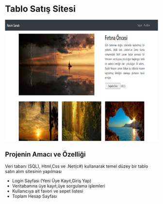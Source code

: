 # Tablo Satış Sitesi 
 <img src="mainpage.png" height="400">
 
 ## Projenin Amacı ve Özelliği
 Veri tabanı (SQL), Html,Css ve .Net(c#) kullanarak temel düzey bir tablo satın alım sitesinin yapılması 
 <br>
 <ul>
 <li>Login Sayfası (Yeni Üye Kayıt,Giriş Yap)</li>
 <li>Veritabanına üye kayıt,üye sorgulama işlemleri</li>
 <li>Kullanıcıya ait favori ve sepet listesi</li>
  <li>Toplam Hesap Sayfası</li>

 </ul>


